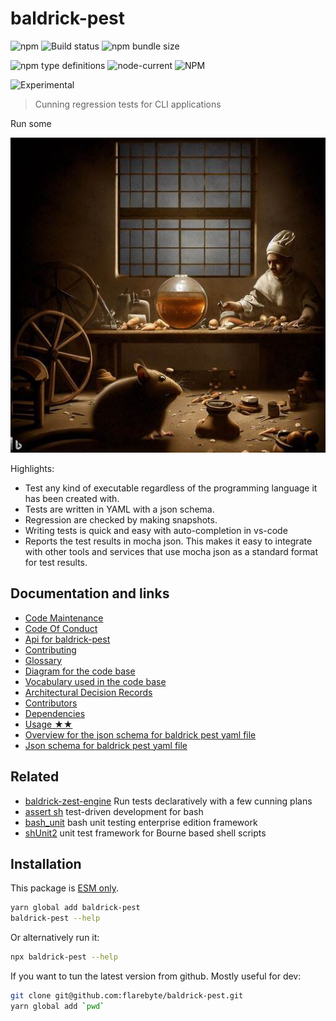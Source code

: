 # baldrick-pest

![npm](https://img.shields.io/npm/v/baldrick-pest) ![Build status](https://github.com/flarebyte/baldrick-pest/actions/workflows/main.yml/badge.svg) ![npm bundle size](https://img.shields.io/bundlephobia/min/baldrick-pest)

![npm type definitions](https://img.shields.io/npm/types/baldrick-pest) ![node-current](https://img.shields.io/node/v/baldrick-pest) ![NPM](https://img.shields.io/npm/l/baldrick-pest)

![Experimental](https://img.shields.io/badge/status-experimental-blue)

> Cunning regression tests for CLI applications

Run some

![Hero image for baldrick-pest](baldrick-pest-hero-512.jpeg)

Highlights:

* Test any kind of executable regardless of the programming language it has been created with.
* Tests are written in YAML with a json schema.
* Regression are checked by making snapshots.
* Writing tests is quick and easy with auto-completion in vs-code
* Reports the test results in mocha json.
This makes it easy to integrate with other tools and services that use mocha json as a standard format for test results.



## Documentation and links

* [Code Maintenance](MAINTENANCE.md)
* [Code Of Conduct](CODE_OF_CONDUCT.md)
* [Api for baldrick-pest](API.md)
* [Contributing](CONTRIBUTING.md)
* [Glossary](GLOSSARY.md)
* [Diagram for the code base](INTERNAL.md)
* [Vocabulary used in the code base](CODE_VOCABULARY.md)
* [Architectural Decision Records](DECISIONS.md)
* [Contributors](https://github.com/flarebyte/baldrick-pest/graphs/contributors)
* [Dependencies](https://github.com/flarebyte/baldrick-pest/network/dependencies)
* [Usage ★★](USAGE.md)
* [Overview for the json schema for baldrick pest yaml file](SCHEMA.md)
* [Json schema for baldrick pest yaml file](spec/snapshots/build-model/get-schema--schema.json)

## Related

* [baldrick-zest-engine](https://github.com/flarebyte/baldrick-zest-engine) Run tests declaratively with a few cunning plans
* [assert sh](https://github.com/lehmannro/assert.sh) test-driven development for bash
* [bash_unit](https://github.com/pgrange/bash_unit) bash unit testing enterprise edition framework
* [shUnit2](https://github.com/kward/shunit2) unit test framework for Bourne based shell scripts

## Installation

This package is [ESM only](https://blog.sindresorhus.com/get-ready-for-esm-aa53530b3f77).

```bash
yarn global add baldrick-pest
baldrick-pest --help
```
Or alternatively run it:
```bash
npx baldrick-pest --help
```
If you want to tun the latest version from github. Mostly useful for dev:
```bash
git clone git@github.com:flarebyte/baldrick-pest.git
yarn global add `pwd`
```
